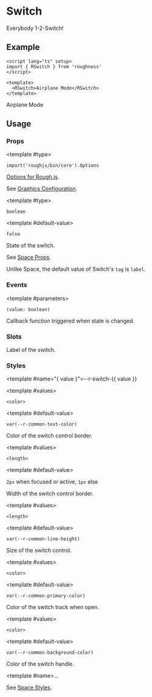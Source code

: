 <script lang="ts" setup>
import { RDetails, RSpace, RSwitch, RTable } from 'roughness'
</script>

# Switch

Everybody 1-2-Switch!

## Example

<RDetails>
  <template #summary>Show Code</template>

```vue
<script lang="ts" setup>
import { RSwitch } from 'roughness'
</script>

<template>
  <RSwitch>Airplane Mode</RSwitch>
</template>
```

</RDetails>

<RSwitch>Airplane Mode</RSwitch>

## Usage

### Props

<RPropsTable>

  <RProp name="graphics-options">

  <template #type>

  `import('roughjs/bin/core').Options`

  </template>

  [Options for Rough.js](https://github.com/rough-stuff/rough/wiki#options).

  See [Graphics Configuration](/components/graphics#component-prop).

  </RProp>

  <RProp name="model-value">

  <template #type>

  `boolean`

  </template>

  <template #default-value>

  `false`

  </template>

  State of the switch.

  </RProp>

  <RProp name="...">

  See [Space Props](/components/space#props).

  Unlike Space, the default value of Switch's `tag` is `label`.

  </RProp>

</RPropsTable>

### Events

<REventsTable>

  <REvent name="update:model-value">

  <template #parameters>

  `(value: boolean)`

  </template>

  Callback function triggered when state is changed.

  </REvent>

</REventsTable>

### Slots

<RSlotsTable>

  <RSlot name="default">
    Label of the switch.
  </RSlot>

</RSlotsTable>

### Styles

<RStylesTable>

  <template #name="{ value }">--r-switch-{{ value }}</template>

  <RStyle name="border-color">

  <template #values>

  `<color>`

  </template>

  <template #default-value>

  `var(--r-common-text-color)`

  </template>

  Color of the switch control border.

  </RStyle>

  <RStyle name="border-width">

  <template #values>

  `<length>`

  </template>

  <template #default-value>

  `2px` when focused or active, `1px` else

  </template>

  Width of the switch control border.

  </RStyle>

  <RStyle name="control-size">

  <template #values>

  `<length>`

  </template>

  <template #default-value>

  `var(--r-common-line-height)`

  </template>

  Size of the switch control.

  </RStyle>

  <RStyle name="track-color">

  <template #values>

  `<color>`

  </template>

  <template #default-value>

  `var(--r-common-primary-color)`

  </template>

  Color of the switch track when open.

  </RStyle>

  <RStyle name="handle-color">

  <template #values>

  `<color>`

  </template>

  <template #default-value>

  `var(--r-common-background-color)`

  </template>

  Color of the switch handle.

  </RStyle>

  <RStyle name="...">

  <template #name>...</template>

  See [Space Styles](/components/space#styles).

  </RStyle>

</RStylesTable>
